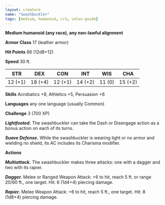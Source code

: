 ```yaml
---
layout: creature
name: "Swashbuckler"
tags: [medium, humanoid, cr3, volos-guide]
---
```


**Medium humanoid (any race), any non-lawful alignment**

**Armor Class** 17 (leather armor)

**Hit Points** 66 (12d8+12)

**Speed** 30 ft.

|   STR   |   DEX   |   CON   |   INT   |   WIS   |   CHA   |
|:-----:|:-----:|:-----:|:-----:|:-----:|:-----:|
| 12 (+1) | 18 (+4) | 12 (+1) | 14 (+2) | 11 (0) | 15 (+2) |

**Skills** Acrobatics +8, Athletics +5, Persuasion +6

**Languages** any one language (usually Common)

**Challenge** 3 (700 XP)

***Lightfooted.*** The swashbuckler can take the Dash or Disengage action as a bonus action on each of its turns.

***Suave Defense.*** While the swashbuckler is wearing light or no armor and wielding no shield, its AC includes its Charisma modifier.

**Actions**

***Multiattack.*** The swashbuckler makes three attacks: one with a dagger and two with its rapier.

***Dagger.*** Melee or Ranged Weapon Attack: +6 to hit, reach 5 ft. or range 20/60 ft., one target. Hit: 6 (1d4+4) piercing damage.

***Rapier.*** Melee Weapon Attack: +6 to hit, reach 5 ft., one target. Hit: 8 (1d8+4) piercing damage.

